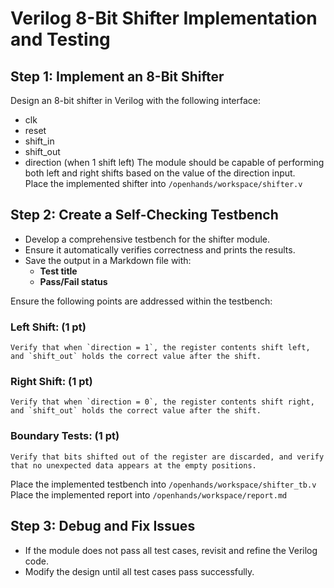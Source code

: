 # Verilog 8-Bit Shifter Implementation and Testing

## Step 1: Implement an 8-Bit Shifter
Design an 8-bit shifter in Verilog with the following interface:
- clk  
- reset  
- shift_in  
- shift_out  
- direction  (when 1 shift left)
The module should be capable of performing both left and right shifts based on the value of the direction input.  
Place the implemented shifter into `/openhands/workspace/shifter.v`

## Step 2: Create a Self-Checking Testbench  
- Develop a comprehensive testbench for the shifter module.  
- Ensure it automatically verifies correctness and prints the results.  
- Save the output in a Markdown file with:  
  - **Test title**  
  - **Pass/Fail status**  

Ensure the following points are addressed within the testbench:

### Left Shift: (1 pt)
    Verify that when `direction = 1`, the register contents shift left, and `shift_out` holds the correct value after the shift.

### Right Shift: (1 pt)
    Verify that when `direction = 0`, the register contents shift right, and `shift_out` holds the correct value after the shift.

### Boundary Tests: (1 pt)
    Verify that bits shifted out of the register are discarded, and verify that no unexpected data appears at the empty positions.

Place the implemented testbench into `/openhands/workspace/shifter_tb.v`  
Place the implemented report into `/openhands/workspace/report.md`

## Step 3: Debug and Fix Issues  
- If the module does not pass all test cases, revisit and refine the Verilog code.  
- Modify the design until all test cases pass successfully.